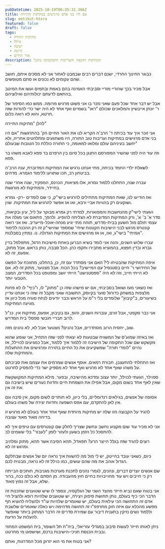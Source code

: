 ```yaml
---
pubDatetime: 2025-10-19T06:35:31.366Z
title: אם היו בני אדם מרגישים במתיקות התיירה
slug: metikut-htora
featured: false
draft: false
tags:
  - מתיקות התורה
  - כוילל
  - ישיבה
  - הייטק
  - אור החיים
description: המתיקות ההנאה והערייבות החמקמקה בתבל
---
```



כבוגר החינוך החרדי, ישנם דברים רבים שבמבט לאחור אני לא מסכים איתם, חושב שהם עקומים לא נכונים או סתם מטופשים.

אבל מכיר בכך שהוריי מוריי וסביבתי האמינה בהם באמת ובתמים ועשו את המיטב בהתאם לדעתם יכולותיהם ואילוציהם.

אבל יש דבר אחד שכל פעם שאני נזכר בו אני פשוט מרגיש מרומה.
ממש כמו הסיפור של ר' יונתן אייבשיץ והמלאכים שכולם "ראו" בשמיים ואף אחד לא היה ישר כדי להודות שזה חרטא, והוא לא רואה כלום.

להלן "מתיקות התיירה"

אני זוכר איך עוד בכיתה ד' הרב'ה הקריא לנו את האור החיים הק' בהתרגשות
"אם היו בני אדם מרגישים במתיקות ועריבות טוב התורה, היו משתגעים ומתלהטים אחריה, ולא יחשב בעיניהם עולם ומלואו למאומה, כי התורה כוללת כל הטובות שבעולם"

וזה עוד היה לפני שהשיר המפורסם התנגן בכל סיום בין הרפרם בר פפא לאבא משהו בר פפא.

לשאלת ילדי החמד בכיתה, מתי *אנחנו* נרגיש את המתיקות המדוברת, ענה הרב'ה בביטחון רב, חכו שתגיעו ללימוד הגמרא. מדהים.

עברה שנה, התחלנו ללמוד גמרא, אלו מציאות, הכוינס, המפקיד, שנה אחרי שנה בחיידר, והמתיקות לא מורגשת.

ואז הודיעו לנו, שאת המתיקות מתחילים להרגיש בישי"ק, כי שם לומדים -רק- גמרא ושוקעים רק בהוויות אביי ורבא, ואו אז אפשר להרגיש את המתיקות. שוין.

הגעתי לישי"ק מהנחשבות והמפוארות, למדתי רק גמרא מבוקר על ליל, עיון ובקיאות, סדר א' ב' וג', ורק המתיקות המדוברת לא הצליחה להופיע. ולהפך, פתאום אני מגלה את עצמי חולם מול השעון בבית-מדרש, תוהה מתי יגיע מנחה-אוכל-מייעריב.
ואז אני רואה קונטרס מרגש לבני הישיבות הקטנות שיחי' שמספר שהישי"ק זה רק ההכנה ללימוד "אמיתי" בישי"ג, ואז, או אז מרגישים את המתיקות הגדולה. נו. נמתין בסבלנות.

עברו שלוש השנים, והנה אני לומד בשיא הברען באחת מישיבות הדגל, מתפלפל בדין גברא ובדין חפצא, בהמוציא מחבירו ותקפו כהן. הכל סבבה, נותן בראש. אבל מתוק, אפעס, זה לא.

איפה המתיקות שהבטיחו לי? האם אני מסתדר עם זה, כן, בהחלט, מתווכח על הפשט של החידושי ר' חיים בסטנסיל עם המיישיב? בכל הכוח.
אבל מצטער, מתוק זה לא.
אם לא הייתי חייב, וזה לא היה "ספסטנישט" הייתי יושב ומפטפט בכל הסדרים, המצב הטבעי יותר.

ואז כשאני מעז ושואל בסביבתי, אם יש מישהו שזה כן "מתוק" לו, ו"כיף" לו לא פחות מלצפות במשחק כדורגל סוער בקיוסק, התשובה שאני מקבל זה שזה כי אנחנו עדיין בשיעורים, ב"קיבוץ" שלומדים בלי ר"מ על הראש וכבר יודעים לנתח סוגיה מכל כיוון אז מגיעה המתיקות.

אני כבר סקפטי, אבל זורם, עוברות השנים, והופ, גם בקיבוץ, אפעס, מתיקות אין. כנ"ל לרוב חבריי חובשי ספסלי בית המדרש.

שוב, יחסית הרוב מסתדרים, אבל נהנים? מצטער אבל לא, לא נהנים מזה.

ואז באיזה שמוע'ס של המשגיח שבטעות לא יצאתי לפני שזה התחיל, אני שומע שהוא מקשקש שם שכל התקופה של הישיבה זה ללמוד איך ללמוד, אבל כמגיעים לכויילל, אז נהיים "לומדי תורה" שמשקיעים את כל החיים בתוירה ומרגישים את ההתעלות והמתיקות שלה.

ואז התחלתי להתעצבן. חבורת רמאים. אוסף אנשים שמרמים את עצמם ואת סביבתם על משהו שאף אחד לא מרגיש ואף אחד לא מספיק ישר כדי להפסיק לחרטט.

ספוילר, הגעתי לכוילל, יותר עצוב ומדכא מהישיבה, ובפער. מילא המתיקות המקושקשת שאין לאף אחד בשום מקום, אבל אפילו את השמחת חיים וחדוות נעורים שיש בישיבה גם את זה אין.

אסופה של אנשים, בגילאים רנדומליים, בלי כיוון, לא חותרים לשום מקום, אין סיבה וגם אין לאן להתקדם, עם אפס השפעה וחדוות יצירה של משהו בעולם.

להגיד על הקבוצה הזו שלה יש מתיקות מיוחדת שאף אחד אחר בעולם לא מרגיש זו בדיחה מאוד מאוד עצובה.

אני לא מכיר עוד שום מקצוע נחשב ונחשק שצריך לחלק שם קונטרסים עם טיפים איך לא להתסכל כל הזמן בשעון ולעזור לזמן "לעבור" בלי ששמים לב.

רוצים להגיד שזה בגלל הייצר הרע? תפאדל, תהא הסיבה אשר תהא, מתוק ומלהיב ומרגש זה לא.

כיום, כשאני עובד בהייטק, יש לי מול מה להשוות איך נראה יום של אנשים שבחלקם הגדול אוהב את מה שהם עושים, כמו כוילל זה לא נראה, מבטיח לכם.

שם אנשים יוצרים דברים, ונהנים, לגמרי נהנים לתכנת מערכות מגניבות, חותכים הבייתה רק כי חייבים ויש עוד מחוייבויות בחיים חוץ מהעבודה. מן הסתם לא כולם ככה, ברור שלא, אבל זה נפוץ *מאוד*.

אני בטוח שאם נביא חייזר מהצד השני של הגלקסיה, ונספר לו שיש שטוענים שתכנות זה הדבר הכי כיף בעולם, נותן תחושת סיפוק ויצירה, יש שטוענים שלהיות רופא ולהציל חיי אדם זה התחושה הכי עילאית בעולם, יש שאומרים שלהיות עו"ד ולהצליח להוציא חף מפשע מהכלא עם איזה חוק מתרפפ"ו זה תחושה מדהימה ויש כאלה שאומרים שלשבת וללמוד נשים נזיקין בתענית דיבור עם שמירת סדרים זה הדבר המתוק ביותר שאפשר להעלות על הדעת.

ניתן לאותו חייזר לעשות סיבוב במגדלי עזריאלי, ביה"ח תל השומר, בית המשפט המחוזי ובבית הכנסת חניכי-הישיבות ברכס, ושישפוט מי מחרטט.

אני בטוח את מי הוא יזרוק מכל המדרגות, ואתם?